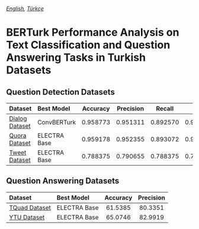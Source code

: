 *[English](README.md), [Türkçe](README.tr.md)*

# BERTurk Performance Analysis on Text Classification and Question Answering Tasks in Turkish Datasets



## Question Detection Datasets

Dataset                                          | Best Model    | Accuracy    |  Precision   | Recall      | F1       
:------------------------------------------------|:--------------|:-----------:|:------------:|:-----------:|:--------:
[Dialog Dataset](datasets/qd-dialog/README.md)   | ConvBERTurk   | 0.958773    |  0.951311    | 0.892570    | 0.921005
[Quora Dataset](datasets/qd-quora/README.md)     | ELECTRA Base  | 0.959178    |  0.952355    | 0.893072    | 0.921762
[Tweet Dataset](datasets/qd-tweet/README.md)     | ELECTRA Base  | 0.788375    |  0.790655    | 0.788375    | 0.787725


## Question Answering Datasets

Dataset                                        | Best Model    | Accuracy    |  Precision   
:----------------------------------------------|:--------------|:-----------:|:------------:
[TQuad Dataset](datasets/qa-tquad/README.md)   | ELECTRA Base  | 61.5385     | 80.3351
[YTU Dataset](datasets/qa-ytu/README.md)       | ELECTRA Base  | 65.0746     | 82.9919 
